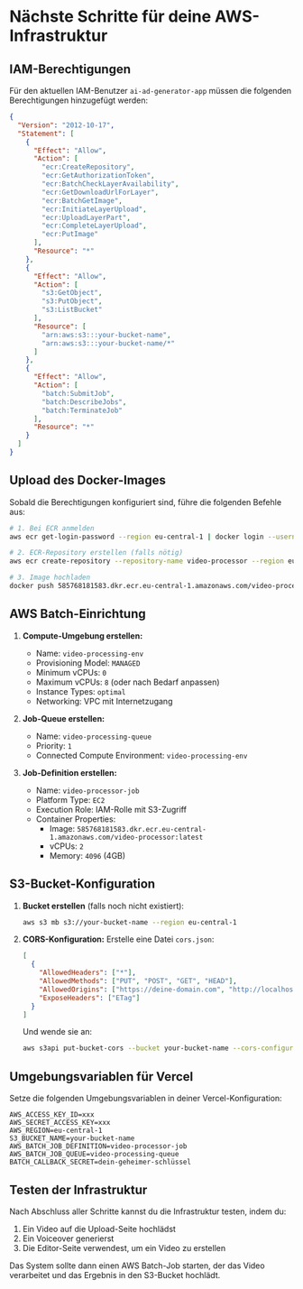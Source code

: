 # Nächste Schritte für deine AWS-Infrastruktur

## IAM-Berechtigungen

Für den aktuellen IAM-Benutzer `ai-ad-generator-app` müssen die folgenden Berechtigungen hinzugefügt werden:

```json
{
  "Version": "2012-10-17",
  "Statement": [
    {
      "Effect": "Allow",
      "Action": [
        "ecr:CreateRepository",
        "ecr:GetAuthorizationToken",
        "ecr:BatchCheckLayerAvailability",
        "ecr:GetDownloadUrlForLayer",
        "ecr:BatchGetImage",
        "ecr:InitiateLayerUpload",
        "ecr:UploadLayerPart",
        "ecr:CompleteLayerUpload",
        "ecr:PutImage"
      ],
      "Resource": "*"
    },
    {
      "Effect": "Allow",
      "Action": [
        "s3:GetObject",
        "s3:PutObject",
        "s3:ListBucket"
      ],
      "Resource": [
        "arn:aws:s3:::your-bucket-name",
        "arn:aws:s3:::your-bucket-name/*"
      ]
    },
    {
      "Effect": "Allow",
      "Action": [
        "batch:SubmitJob",
        "batch:DescribeJobs",
        "batch:TerminateJob"
      ],
      "Resource": "*"
    }
  ]
}
```

## Upload des Docker-Images

Sobald die Berechtigungen konfiguriert sind, führe die folgenden Befehle aus:

```bash
# 1. Bei ECR anmelden
aws ecr get-login-password --region eu-central-1 | docker login --username AWS --password-stdin 585768181583.dkr.ecr.eu-central-1.amazonaws.com

# 2. ECR-Repository erstellen (falls nötig)
aws ecr create-repository --repository-name video-processor --region eu-central-1

# 3. Image hochladen
docker push 585768181583.dkr.ecr.eu-central-1.amazonaws.com/video-processor:latest
```

## AWS Batch-Einrichtung

1. **Compute-Umgebung erstellen:**
   - Name: `video-processing-env`
   - Provisioning Model: `MANAGED`
   - Minimum vCPUs: `0`
   - Maximum vCPUs: `8` (oder nach Bedarf anpassen)
   - Instance Types: `optimal`
   - Networking: VPC mit Internetzugang

2. **Job-Queue erstellen:**
   - Name: `video-processing-queue`
   - Priority: `1`
   - Connected Compute Environment: `video-processing-env`

3. **Job-Definition erstellen:**
   - Name: `video-processor-job`
   - Platform Type: `EC2`
   - Execution Role: IAM-Rolle mit S3-Zugriff
   - Container Properties:
     - Image: `585768181583.dkr.ecr.eu-central-1.amazonaws.com/video-processor:latest`
     - vCPUs: `2`
     - Memory: `4096` (4GB)

## S3-Bucket-Konfiguration

1. **Bucket erstellen** (falls noch nicht existiert):
   ```bash
   aws s3 mb s3://your-bucket-name --region eu-central-1
   ```

2. **CORS-Konfiguration:**
   Erstelle eine Datei `cors.json`:
   ```json
   [
     {
       "AllowedHeaders": ["*"],
       "AllowedMethods": ["PUT", "POST", "GET", "HEAD"],
       "AllowedOrigins": ["https://deine-domain.com", "http://localhost:3000"],
       "ExposeHeaders": ["ETag"]
     }
   ]
   ```

   Und wende sie an:
   ```bash
   aws s3api put-bucket-cors --bucket your-bucket-name --cors-configuration file://cors.json
   ```

## Umgebungsvariablen für Vercel

Setze die folgenden Umgebungsvariablen in deiner Vercel-Konfiguration:

```
AWS_ACCESS_KEY_ID=xxx
AWS_SECRET_ACCESS_KEY=xxx
AWS_REGION=eu-central-1
S3_BUCKET_NAME=your-bucket-name
AWS_BATCH_JOB_DEFINITION=video-processor-job
AWS_BATCH_JOB_QUEUE=video-processing-queue
BATCH_CALLBACK_SECRET=dein-geheimer-schlüssel
```

## Testen der Infrastruktur

Nach Abschluss aller Schritte kannst du die Infrastruktur testen, indem du:

1. Ein Video auf die Upload-Seite hochlädst
2. Ein Voiceover generierst
3. Die Editor-Seite verwendest, um ein Video zu erstellen

Das System sollte dann einen AWS Batch-Job starten, der das Video verarbeitet und das Ergebnis in den S3-Bucket hochlädt. 